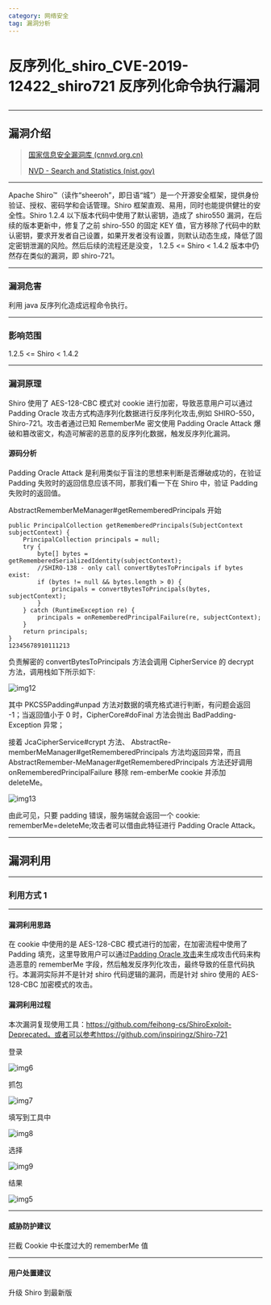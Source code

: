 ```yaml
---
category: 网络安全
tag: 漏洞分析
---
```


# 反序列化\_shiro_CVE-2019-12422_shiro721 反序列化命令执行漏洞

## <!-- more -->

---

## 漏洞介绍

> [国家信息安全漏洞库 (cnnvd.org.cn)](https://www.cnnvd.org.cn/home/loophole)
>
> [NVD - Search and Statistics (nist.gov)](https://nvd.nist.gov/vuln/search)

---

Apache Shiro™（读作“sheeroh”，即日语“城”）是一个开源安全框架，提供身份验证、授权、密码学和会话管理。Shiro 框架直观、易用，同时也能提供健壮的安全性。Shiro 1.2.4 以下版本代码中使用了默认密钥，造成了 shiro550 漏洞，在后续的版本更新中，修复了之前 shiro-550 的固定 KEY 值，官方移除了代码中的默认密钥，要求开发者自己设置，如果开发者没有设置，则默认动态生成，降低了固定密钥泄漏的风险。然后后续的流程还是没变， 1.2.5 <= Shiro < 1.4.2 版本中仍然存在类似的漏洞，即 shiro-721。

---

### 漏洞危害

利用 java 反序列化造成远程命令执行。

---

### 影响范围

1.2.5 <= Shiro < 1.4.2

---

### 漏洞原理

Shiro 使用了 AES-128-CBC 模式对 cookie 进行加密，导致恶意用户可以通过 Padding Oracle 攻击方式构造序列化数据进行反序列化攻击,例如 SHIRO-550，Shiro-721。攻击者通过已知 RememberMe 密文使用 Padding Oracle Attack 爆破和篡改密文，构造可解密的恶意的反序列化数据，触发反序列化漏洞。

#### 源码分析

Padding Oracle Attack 是利用类似于盲注的思想来判断是否爆破成功的，在验证 Padding 失败时的返回信息应该不同，那我们看一下在 Shiro 中，验证 Padding 失败时的返回值。

AbstractRememberMeManager#getRememberedPrincipals 开始

```
public PrincipalCollection getRememberedPrincipals(SubjectContext subjectContext) {
    PrincipalCollection principals = null;
    try {
        byte[] bytes = getRememberedSerializedIdentity(subjectContext);
        //SHIRO-138 - only call convertBytesToPrincipals if bytes exist:
        if (bytes != null && bytes.length > 0) {
            principals = convertBytesToPrincipals(bytes, subjectContext);
        }
    } catch (RuntimeException re) {
        principals = onRememberedPrincipalFailure(re, subjectContext);
    }
    return principals;
}
12345678910111213
```

负责解密的 convertBytesToPrincipals 方法会调用 CipherService 的 decrypt 方法，调用栈如下所示如下:

![img12](img/反序列化_shiro_CVE-2019-12422_shiro721反序列化命令执行漏洞.assets/img12.png)

其中 PKCS5Padding#unpad 方法对数据的填充格式进行判断，有问题会返回 -1；当返回值小于 0 时，CipherCore#doFinal 方法会抛出 BadPadding-Exception 异常；

接着 JcaCipherService#crypt 方法、 AbstractRe-memberMeManager#getRememberedPrincipals 方法均返回异常，而且 AbstractRemember-MeManager#getRememberedPrincipals 方法还好调用 onRememberedPrincipalFailure 移除 rem-emberMe cookie 并添加 deleteMe。

![img13](img/反序列化_shiro_CVE-2019-12422_shiro721反序列化命令执行漏洞.assets/img13.png)

由此可见，只要 padding 错误，服务端就会返回一个 cookie: rememberMe=deleteMe;攻击者可以借由此特征进行 Padding Oracle Attack。

---

## 漏洞利用

---

### 利用方式 1

---

#### 漏洞利用思路

在 cookie 中使用的是 AES-128-CBC 模式进行的加密，在加密流程中使用了 Padding 填充，这里导致用户可以通过[Padding Oracle 攻击](https://cloud.tencent.com/developer/article/2130129)来生成攻击代码来构造恶意的 rememberMe 字段，然后触发反序列化攻击，最终导致的任意代码执行。本漏洞实际并不是针对 shiro 代码逻辑的漏洞，而是针对 shiro 使用的 AES-128-CBC 加密模式的攻击。

#### 漏洞利用过程

本次漏洞复现使用工具：https://github.com/feihong-cs/ShiroExploit-Deprecated。或者可以参考https://github.com/inspiringz/Shiro-721

登录

![img6](img/反序列化_shiro_CVE-2019-12422_shiro721反序列化命令执行漏洞.assets/img6.png)

抓包

![img7](img/反序列化_shiro_CVE-2019-12422_shiro721反序列化命令执行漏洞.assets/img7.png)

填写到工具中

![img8](img/反序列化_shiro_CVE-2019-12422_shiro721反序列化命令执行漏洞.assets/img8.png)

选择

![img9](img/反序列化_shiro_CVE-2019-12422_shiro721反序列化命令执行漏洞.assets/img9.png)

结果

![img5](img/反序列化_shiro_CVE-2019-12422_shiro721反序列化命令执行漏洞.assets/img5.png)

---

#### 威胁防护建议

拦截 Cookie 中长度过大的 rememberMe 值

---

#### 用户处置建议

升级 Shiro 到最新版
